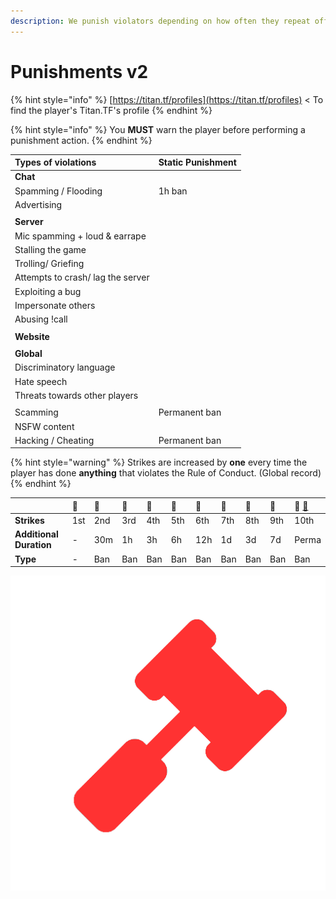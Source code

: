 ```yaml
---
description: We punish violators depending on how often they repeat offenses.
---
```


# Punishments v2

{% hint style="info" %}
[https://titan.tf/profiles](https://titan.tf/profiles) &lt; To find the player's Titan.TF's profile
{% endhint %}

{% hint style="info" %}
You **MUST** warn the player before performing a punishment action.
{% endhint %}

| Types of violations | Static Punishment |
| :--- | :--- |
| **Chat** |  |
| Spamming / Flooding | 1h ban |
| Advertising |  |
|  |  |
| **Server** |  |
| Mic spamming + loud & earrape |  |
| Stalling the game |  |
| Trolling/ Griefing |  |
| Attempts to crash/ lag the server |  |
| Exploiting a bug  |  |
| Impersonate others |  |
| Abusing !call |  |
|  |  |
| **Website** |  |
|  |  |
| **Global** |  |
| Discriminatory language |  |
| Hate speech |  |
| Threats towards other players |  |
|  |  |
| Scamming | Permanent ban |
| NSFW content |  |
| Hacking / Cheating | Permanent ban |

{% hint style="warning" %}
Strikes are increased by **one** every time the player has done **anything** that violates the Rule of Conduct. \(Global record\)
{% endhint %}

|  | 🔨 | 🔨 | 🔨 | 🔨 | 🔨 | 🔨 | 🔨 | 🔨 | 🔨 | 🔨 [🚫](https://emojikeyboard.org/copy/Prohibited_Emoji_%F0%9F%9A%AB) |
| :--- | :--- | :--- | :--- | :--- | :--- | :--- | :--- | :--- | :--- | :--- |
| **Strikes** | 1st | 2nd | 3rd | 4th | 5th | 6th | 7th | 8th | 9th | 10th |
| **Additional Duration** | - | 30m | 1h | 3h | 6h | 12h | 1d | 3d | 7d | Perma |
| **Type** | - | Ban | Ban | Ban | Ban | Ban | Ban | Ban | Ban | Ban |

![](../.gitbook/assets/ban-2.png)

